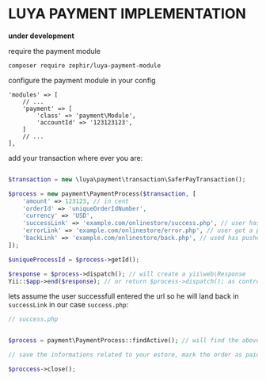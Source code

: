 LUYA PAYMENT IMPLEMENTATION
===========================

**under development**

require the payment module

```
composer require zephir/luya-payment-module
```

configure the payment module in your config

```
'modules' => [
    // ...
    'payment' => [
        'class' => 'payment\Module',
        'accountId' => '123123123',
    ]
    // ...
],
```

add your transaction where ever you are:


```php

$transaction = new \luya\payment\transaction\SaferPayTransaction();

$process = new payment\PaymentProcess($transaction, [
    'amount' => 123123, // in cent
    'orderId' => 'uniqueOrderIdNumber',
    'currency' => 'USD',
    'successLink' => 'example.com/onlinestore/success.php', // user has paid successfull
    'errorLink' => 'example.com/onlinestore/error.php', // user got a payment error
    'backLink' => 'example.com/onlinestore/back.php', // used has pushed the back button
]); 

$uniqueProcessId = $process->getId();

$response = $process->dispatch(); // will create a yii\web\Response
Yii::$app->end($response); // or return $process->dispatch(); as controllers can handle response objects

```

lets assume the user successfull entered the url so he will land back in `successLink` in our case `success.php`:

```php
// success.php


$process = payment\PaymentProcess::findActive(); // will find the above payment process based on session data (or others?)

// save the informations related to your estore, mark the order as paid

$proccess->close();

```